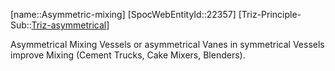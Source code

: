 ﻿---
type: TrizExample
aliases:
- Asymmetric-mixing
license: CC BY-SA 4.0
copyright: https://github.com/SpocWeb
IsDeleted: false
IsReadOnly: false
Confidential: public
tags: 
- Triz/Principle/Example
---
[name::Asymmetric-mixing]
[SpocWebEntityId::22357]
[Triz-Principle-Sub::[Triz-asymmetrical](tech/Triz/Sub/Triz-asymmetrical.md)]

Asymmetrical Mixing Vessels or asymmetrical Vanes in symmetrical Vessels improve Mixing (Cement Trucks, Cake Mixers, Blenders).